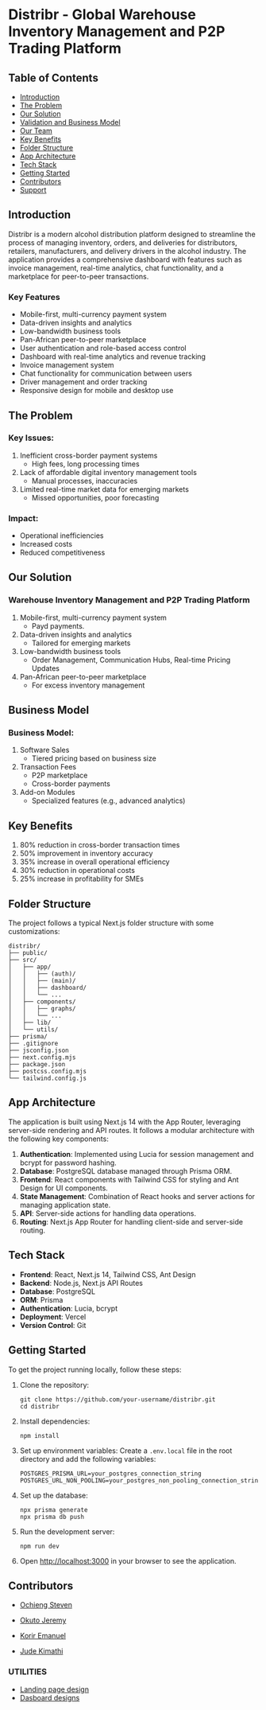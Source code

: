 # Distribr - Global Warehouse Inventory Management and P2P Trading Platform

## Table of Contents

- [Introduction](#introduction)
- [The Problem](#the-problem)
- [Our Solution](#our-solution)
- [Validation and Business Model](#validation-and-business-model)
- [Our Team](#our-team)
- [Key Benefits](#key-benefits)
- [Folder Structure](#folder-structure)
- [App Architecture](#app-architecture)
- [Tech Stack](#tech-stack)
- [Getting Started](#getting-started)
- [Contributors](#contributors)
- [Support](#support)

## Introduction

Distribr is a modern alcohol distribution platform designed to streamline the process of managing inventory, orders, and deliveries for distributors, retailers, manufacturers, and delivery drivers in the alcohol industry. The application provides a comprehensive dashboard with features such as invoice management, real-time analytics, chat functionality, and a marketplace for peer-to-peer transactions.

### Key Features

- Mobile-first, multi-currency payment system
- Data-driven insights and analytics
- Low-bandwidth business tools
- Pan-African peer-to-peer marketplace
- User authentication and role-based access control
- Dashboard with real-time analytics and revenue tracking
- Invoice management system
- Chat functionality for communication between users
- Driver management and order tracking
- Responsive design for mobile and desktop use

## The Problem

### Key Issues:

1. Inefficient cross-border payment systems
   - High fees, long processing times
2. Lack of affordable digital inventory management tools
   - Manual processes, inaccuracies
3. Limited real-time market data for emerging markets
   - Missed opportunities, poor forecasting

### Impact:

- Operational inefficiencies
- Increased costs
- Reduced competitiveness

## Our Solution

### Warehouse Inventory Management and P2P Trading Platform

1. Mobile-first, multi-currency payment system
   - Payd payments.
2. Data-driven insights and analytics
   - Tailored for emerging markets
3. Low-bandwidth business tools
   - Order Management, Communication Hubs, Real-time Pricing Updates
4. Pan-African peer-to-peer marketplace
   - For excess inventory management

## Business Model

### Business Model:

1. Software Sales
   - Tiered pricing based on business size
2. Transaction Fees
   - P2P marketplace
   - Cross-border payments
3. Add-on Modules
   - Specialized features (e.g., advanced analytics)

## Key Benefits

1. 80% reduction in cross-border transaction times
2. 50% improvement in inventory accuracy
3. 35% increase in overall operational efficiency
4. 30% reduction in operational costs
5. 25% increase in profitability for SMEs

## Folder Structure

The project follows a typical Next.js folder structure with some customizations:

```
distribr/
├── public/
├── src/
│   ├── app/
│   │   ├── (auth)/
│   │   ├── (main)/
│   │   ├── dashboard/
│   │   └── ...
│   ├── components/
│   │   ├── graphs/
│   │   └── ...
│   ├── lib/
│   └── utils/
├── prisma/
├── .gitignore
├── jsconfig.json
├── next.config.mjs
├── package.json
├── postcss.config.mjs
└── tailwind.config.js
```

## App Architecture

The application is built using Next.js 14 with the App Router, leveraging server-side rendering and API routes. It follows a modular architecture with the following key components:

1. **Authentication**: Implemented using Lucia for session management and bcrypt for password hashing.
2. **Database**: PostgreSQL database managed through Prisma ORM.
3. **Frontend**: React components with Tailwind CSS for styling and Ant Design for UI components.
4. **State Management**: Combination of React hooks and server actions for managing application state.
5. **API**: Server-side actions for handling data operations.
6. **Routing**: Next.js App Router for handling client-side and server-side routing.

## Tech Stack

- **Frontend**: React, Next.js 14, Tailwind CSS, Ant Design
- **Backend**: Node.js, Next.js API Routes
- **Database**: PostgreSQL
- **ORM**: Prisma
- **Authentication**: Lucia, bcrypt
- **Deployment**: Vercel
- **Version Control**: Git

## Getting Started

To get the project running locally, follow these steps:

1. Clone the repository:

   ```
   git clone https://github.com/your-username/distribr.git
   cd distribr
   ```

2. Install dependencies:

   ```
   npm install
   ```

3. Set up environment variables:
   Create a `.env.local` file in the root directory and add the following variables:

   ```
   POSTGRES_PRISMA_URL=your_postgres_connection_string
   POSTGRES_URL_NON_POOLING=your_postgres_non_pooling_connection_string
   ```

4. Set up the database:

   ```
   npx prisma generate
   npx prisma db push
   ```

5. Run the development server:

   ```
   npm run dev
   ```

6. Open [http://localhost:3000](http://localhost:3000) in your browser to see the application.

## Contributors

- [Ochieng Steven](https://github.com/Ochiengsteven)

- [Okuto Jeremy](https://github.com/JerryLegend254)

- [Korir Emanuel](https://github.com/viggenkorir)

- [Jude Kimathi](https://github.com/jxkimathi)

### UTILITIES

- [Landing page design](https://dribbble.com/shots/24196601-Delivery-Web-Design-Concept)
- [Dasboard designs](https://www.behance.net/gallery/198149127/Logistic-management-Software-App-design?tracking_source=search_projects|logistic+app+ui&l=25)
